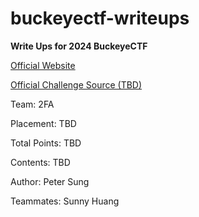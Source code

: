# buckeyectf-writeups
**Write Ups for 2024 BuckeyeCTF**

[Official Website](https://pwnoh.io/)

[Official Challenge Source (TBD)]()

Team: 2FA

Placement: TBD

Total Points: TBD

Contents: TBD

Author: Peter Sung

Teammates: Sunny Huang
